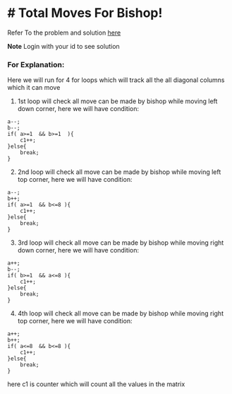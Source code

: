 # # Total Moves For Bishop!
Refer To the problem and solution [here](https://www.interviewbit.com/problems/total-moves-for-bishop/)

**Note** Login with your id to see solution

### For Explanation:
Here we will run for 4 for loops which will track all the all diagonal columns which it can move   
1. 1st loop will check all move can be made by bishop while moving left down corner, here we will have condition: 
``````
a--;
b--;
if( a>=1  && b>=1  ){
	c1++;
}else{
	break;
}
``````
2. 2nd loop will check all move can be made by bishop while moving left top corner, here we will have condition: 
``````
a--;
b++;
if( a>=1  && b<=8 ){
	c1++;
}else{
	break;
}
``````
3. 3rd loop will check all move can be made by bishop while moving right down corner, here we will have condition: 
``````
a++;
b--;
if( b>=1  && a<=8 ){
	c1++;
}else{
	break;
}
``````

4. 4th loop will check all move can be made by bishop while moving right top corner, here we will have condition: 
``````
a++;
b++;
if( a<=8  && b<=8 ){
	c1++;
}else{
	break;
}
``````

here c1 is counter which will count all the values in the matrix
